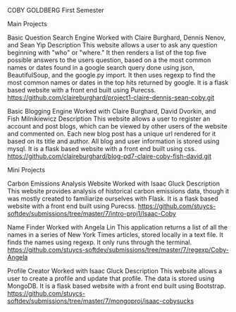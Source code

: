 COBY GOLDBERG
First Semester

Main Projects

Basic Question Search Engine
Worked with Claire Burghard, Dennis Nenov, and Sean Yip
Description
This website allows a user to ask any question beginning with "who" or "where." It then renders a list of the top five possible answers to the users question, based on a the most common names or dates found in a google search query done using json, BeautifulSoup, and the google.py import. It then uses regexp to find the most common names or dates in the top hits returned by google. It is a flask based website with a front end built using Purecss.
https://github.com/claireburghard/project1-claire-dennis-sean-coby.git

Basic Blogging Engine
Worked with Claire Burghard, David Dvorkin, and Fish Milnikiewicz
Description
This website allows a user to register an account and post blogs, which can be viewed by other users of the website and commented on. Each new blog post has a unique url rendered for it based on its title and author. All blog and user information is stored using mysql. It is a flask based website with a front end built using css.
https://github.com/claireburghard/blog-pd7-claire-coby-fish-david.git


Mini Projects

Carbon Emissions Analysis Website
Worked with Isaac Gluck
Description
This website provides analysis of historical carbon emissions data, though it was mostly created to familiarize ourselves with Flask. It is a flask based website with a front end built using Purecss.
https://github.com/stuycs-softdev/submissions/tree/master/7/intro-proj1/Isaac-Coby

Name Finder
Worked with Angela Lin
This application returns a list of all the names in a series of New York Times articles, stored locally in a text file. It finds the names using regexp. It only runs through the terminal.
https://github.com/stuycs-softdev/submissions/tree/master/7/regexp/Coby-Angela

Profile Creator
Worked with Isaac Gluck
Description
This website allows a user to create a profile and update that profile. The data is stored using MongoDB. It is a flask based website with a front end built using Bootstrap.
https://github.com/stuycs-softdev/submissions/tree/master/7/mongoproj/isaac-cobysucks
